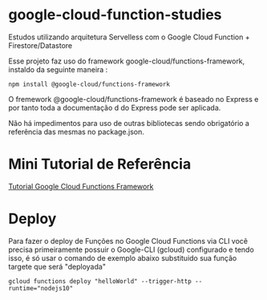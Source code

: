 # google-cloud-function-studies
Estudos utilizando arquitetura Servelless com o Google Cloud Function + Firestore/Datastore

Esse projeto faz uso do framework google-cloud/functions-framework, instaldo da seguinte maneira : 

```
npm install @google-cloud/functions-framework
```

O fremework @google-cloud/functions-framework é baseado no Express e por tanto toda a documentação d
do Express pode ser aplicada.

Não há impedimentos para uso de outras bibliotecas sendo obrigatório a referência das mesmas no package.json.


# Mini Tutorial de Referência

[Tutorial Google Cloud Functions Framework](https://www.google.com)

# Deploy
Para fazer o deploy de Funções no Google Cloud Functions via CLI você precisa primeiramente possuir o Google-CLI (gcloud) configurado e tendo isso, é só usar o comando de exemplo abaixo substituido sua função targete que será "deployada"

```
gcloud functions deploy "helloWorld" --trigger-http --runtime="nodejs10"
```



